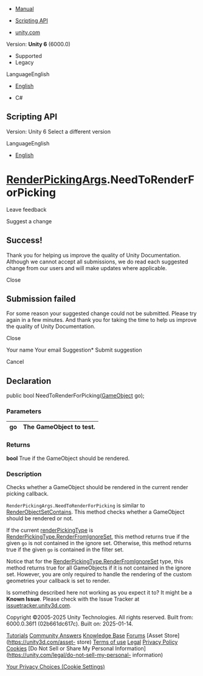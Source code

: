 [ ]()

  * [Manual](../Manual/index.html)
  * [Scripting API](../ScriptReference/index.html)

  * [unity.com](https://unity.com/)

Version: **Unity 6** (6000.0)

  * Supported
  * Legacy

LanguageEnglish

  * [English]()

  * C#

[ ](https://docs.unity3d.com)

## Scripting API

Version: Unity 6 Select a different version

LanguageEnglish

  * [English]()

#  [RenderPickingArgs](RenderPickingArgs.html).NeedToRenderForPicking

Leave feedback

Suggest a change

## Success!

Thank you for helping us improve the quality of Unity Documentation. Although
we cannot accept all submissions, we do read each suggested change from our
users and will make updates where applicable.

Close

## Submission failed

For some reason your suggested change could not be submitted. Please <a>try
again</a> in a few minutes. And thank you for taking the time to help us
improve the quality of Unity Documentation.

Close

Your name Your email Suggestion* Submit suggestion

Cancel

[ ]()

## Declaration

public bool NeedToRenderForPicking([GameObject](GameObject.html) go);

### Parameters

go | The GameObject to test.  
---|---  
  
### Returns

**bool** True if the GameObject should be rendered.

### Description

Checks whether a GameObject should be rendered in the current render picking
callback.

`RenderPickingArgs.NeedToRenderForPicking` is similar to
[RenderObjectSetContains](RenderPickingArgs.RenderObjectSetContains.html).
This method checks whether a GameObject should be rendered or not.  
  
If the current [renderPickingType](RenderPickingArgs-renderPickingType.html)
is
[RenderPickingType.RenderFromIgnoreSet](RenderPickingType.RenderFromIgnoreSet.html),
this method returns true if the given `go` is not contained in the ignore set.
Otherwise, this method returns true if the given `go` is contained in the
filter set.  
  
Notice that for the
[RenderPickingType.RenderFromIgnoreSet](RenderPickingType.RenderFromIgnoreSet.html)
type, this method returns true for all GameObjects if it is not contained in
the ignore set. However, you are only required to handle the rendering of the
custom geometries your callback is set to render.

Is something described here not working as you expect it to? It might be a
**Known Issue**. Please check with the Issue Tracker at
[issuetracker.unity3d.com](https://issuetracker.unity3d.com).

Copyright ©2005-2025 Unity Technologies. All rights reserved. Built from:
6000.0.36f1 (02b661dc617c). Built on: 2025-01-14.

[Tutorials](https://unity3d.com/learn) [Community
Answers](https://answers.unity3d.com) [Knowledge
Base](https://support.unity3d.com/hc/en-us)
[Forums](https://forum.unity3d.com) [Asset Store](https://unity3d.com/asset-
store) [Terms of use](https://docs.unity3d.com/Manual/TermsOfUse.html)
[Legal](https://unity.com/legal) [Privacy
Policy](https://unity.com/legal/privacy-policy)
[Cookies](https://unity.com/legal/cookie-policy) [Do Not Sell or Share My
Personal Information](https://unity.com/legal/do-not-sell-my-personal-
information)

[Your Privacy Choices (Cookie Settings)](javascript:void\(0\);)

